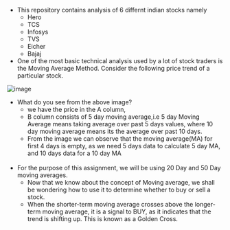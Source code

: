 - This repository contains analysis of 6 differnt indian stocks namely 
    - Hero
    - TCS
    - Infosys
    - TVS
    - Eicher
    - Bajaj
- One of the most basic technical analysis used by a lot of stock traders is the Moving Average Method. Consider the following price trend of a particular stock.

![image](https://user-images.githubusercontent.com/82328858/204139455-b31ac114-34e2-40be-9dd0-d29de680ff56.png)

- What do you see from the above image?
    - we have the price in the A column,
    - B column consists of 5 day moving average,i.e 5 day Moving Average means taking average over past 5 days values, where 10 day moving average means its the average over past 10 days.
    - From the image we can observe that the moving average(MA) for first 4 days is empty, as we need 5 days data to calculate 5 day MA, and 10 days data for a 10 day MA
    <br></br>
- For the purpose of this assignment, we will be using 20 Day and 50 Day moving averages.
    - Now that we know about the concept of Moving average, we shall be wondering how to use it to determine whether to buy or sell a stock.
    - When the shorter-term moving average crosses above the longer-term moving average, it is a signal to BUY, as it indicates that the trend is shifting up. This is known as a Golden Cross.